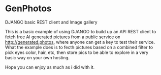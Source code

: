 # GenPhotos
DJANGO basic REST client and Image gallery

This is a basic example of using DJANGO to build up an API REST client to fetch free AI generated pictures from a public service on
http://generated.photos, where anyone can get a key to test their service. What the example does is to fecth pictures based on a combined
filter to pick eyes color, hair, etc, then store pics to be able to explore in a very basic way on your own hosting.

Hope you can enjoy as much as i did with it.
